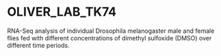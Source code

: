 # OLIVER_LAB_TK74
RNA-Seq analysis of individual Drosophila melanogaster male and female flies fed with different concentrations of dimethyl sulfoxide (DMSO) over different time periods.
